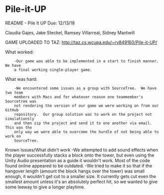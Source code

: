 # Pile-it-UP
README - Pile It UP 
Due: 12/13/18 

Claudia Gajes, Jake Steckel, 
Ramsey Villarreal, Sidney Mantwill

GAME UPLOADED TO TAZ: http://taz.cs.wcupa.edu/~rv849160/Pile-it-UP/

What worked: 	
	
		-Our game was able to be implemented in a start to finish manner.  We have
		a final working single-player game.  
		


What was hard:	
		
		-We encountered some issues as a group with SourceTree.  We have two team
		members with Macs and for whatever reason one teammember's Sourcetree was
		not rendering the version of our game we were working on from our GitHub
		repository.  Our group solution was to work on the project not simulationsly
		and then zip the project and send it to one another via email.  This was the
		only way we were able to overcome the hurdle of not being able to work on 
		SourceTree. 
		
Known Issues/What didn't work
		-We attempted to add sound effects when the player successfully stacks a block onto the tower,
		but even using the Unity Audio presentation as a guide it wouldn't work. Most of the code
		found online appeared to be outdated.
		-We tried to make it so that if the hangover length (amount the block hangs over the tower)
		was small enough, it wouldn't get cut to a smaller size. It currently gets cut even the smallest
		amount unless it's an absolutely perfect hit, so we wanted to give some leeway to give a longer
		playtime. 

 



